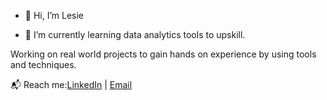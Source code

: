 - 👋 Hi, I’m Lesie

- 🌱 I’m currently learning data analytics tools to upskill. 

 Working on real world projects to gain hands on experience by using tools and techniques.

 📬 Reach me:[LinkedIn](www.linkedin.com/in/lesiefernandes) | [Email](lesie0223@gmail.com) 



